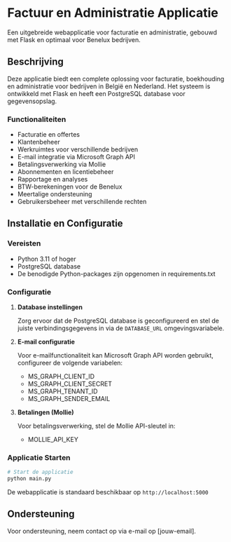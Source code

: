 # Factuur en Administratie Applicatie

Een uitgebreide webapplicatie voor facturatie en administratie, gebouwd met Flask en optimaal voor Benelux bedrijven.

## Beschrijving

Deze applicatie biedt een complete oplossing voor facturatie, boekhouding en administratie voor bedrijven in België en Nederland. Het systeem is ontwikkeld met Flask en heeft een PostgreSQL database voor gegevensopslag.

### Functionaliteiten

- Facturatie en offertes
- Klantenbeheer
- Werkruimtes voor verschillende bedrijven
- E-mail integratie via Microsoft Graph API
- Betalingsverwerking via Mollie
- Abonnementen en licentiebeheer
- Rapportage en analyses
- BTW-berekeningen voor de Benelux
- Meertalige ondersteuning
- Gebruikersbeheer met verschillende rechten

## Installatie en Configuratie

### Vereisten

- Python 3.11 of hoger
- PostgreSQL database
- De benodigde Python-packages zijn opgenomen in requirements.txt

### Configuratie

1. **Database instellingen**

   Zorg ervoor dat de PostgreSQL database is geconfigureerd en stel de juiste verbindingsgegevens in via de `DATABASE_URL` omgevingsvariabele.

2. **E-mail configuratie**

   Voor e-mailfunctionaliteit kan Microsoft Graph API worden gebruikt, configureer de volgende variabelen:
   - MS_GRAPH_CLIENT_ID
   - MS_GRAPH_CLIENT_SECRET
   - MS_GRAPH_TENANT_ID
   - MS_GRAPH_SENDER_EMAIL

3. **Betalingen (Mollie)**

   Voor betalingsverwerking, stel de Mollie API-sleutel in:
   - MOLLIE_API_KEY

### Applicatie Starten

```bash
# Start de applicatie
python main.py
```

De webapplicatie is standaard beschikbaar op `http://localhost:5000`

## Ondersteuning

Voor ondersteuning, neem contact op via e-mail op [jouw-email].